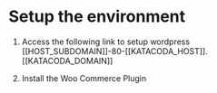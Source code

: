 # Setup the environment

1. Access the following link to setup wordpress
[[HOST_SUBDOMAIN]]-80-[[KATACODA_HOST]].[[KATACODA_DOMAIN]]

2. Install the Woo Commerce Plugin
